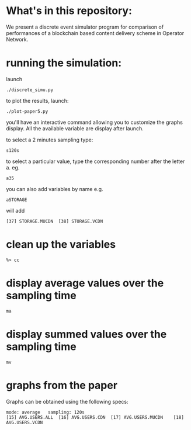# What's in this repository:

We present a discrete event simulator program for comparison of performances of a blockchain based content delivery scheme in Operator Network.

# running the simulation:

launch 
```
./discrete_simu.py
```

to plot the results, launch:

```
./plot-paper5.py
```

you'll have an interactive command allowing you to customize the graphs display. All the available variable are display after launch.

to select a 2 minutes sampling type:

```
s120s
```

to select a particular value, type the corresponding number after the letter a. eg.

```
a35
```

you can also add variables by name e.g.

```
aSTORAGE
```

will add 

```
[37] STORAGE.MUCDN 	[38] STORAGE.VCDN
```

# clean up the variables

```
%> cc
```

# display average values over the sampling time

```
ma
```

# display summed values over the sampling time

```
mv
```

# graphs from the paper

Graphs can be obtained using the following specs:

```
mode: average	sampling: 120s
[15] AVG.USERS.ALL 	[16] AVG.USERS.CDN 	[17] AVG.USERS.MUCDN 	[18] AVG.USERS.VCDN 
```
